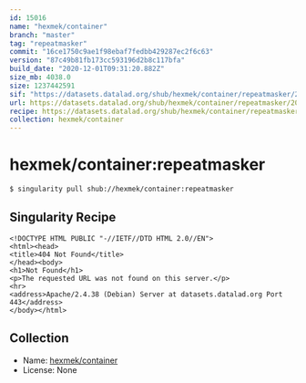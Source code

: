 ```yaml
---
id: 15016
name: "hexmek/container"
branch: "master"
tag: "repeatmasker"
commit: "16ce1750c9ae1f98ebaf7fedbb429287ec2f6c63"
version: "87c49b81fb173cc593196d2b8c117bfa"
build_date: "2020-12-01T09:31:20.882Z"
size_mb: 4038.0
size: 1237442591
sif: "https://datasets.datalad.org/shub/hexmek/container/repeatmasker/2020-12-01-16ce1750-87c49b81/87c49b81fb173cc593196d2b8c117bfa.sif"
url: https://datasets.datalad.org/shub/hexmek/container/repeatmasker/2020-12-01-16ce1750-87c49b81/
recipe: https://datasets.datalad.org/shub/hexmek/container/repeatmasker/2020-12-01-16ce1750-87c49b81/Singularity
collection: hexmek/container
---
```


# hexmek/container:repeatmasker

```bash
$ singularity pull shub://hexmek/container:repeatmasker
```

## Singularity Recipe

```singularity
<!DOCTYPE HTML PUBLIC "-//IETF//DTD HTML 2.0//EN">
<html><head>
<title>404 Not Found</title>
</head><body>
<h1>Not Found</h1>
<p>The requested URL was not found on this server.</p>
<hr>
<address>Apache/2.4.38 (Debian) Server at datasets.datalad.org Port 443</address>
</body></html>
```

## Collection

 - Name: [hexmek/container](https://github.com/hexmek/container)
 - License: None

